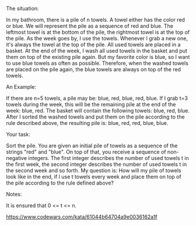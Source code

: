 The situation:

In my bathroom, there is a pile of n towels. A towel either has the color red or blue.
We will represent the pile as a sequence of red and blue.
The leftmost towel is at the bottom of the pile, the rightmost towel is at the top of the pile.
As the week goes by, I use the towels.
Whenever I grab a new one, it's always the towel at the top of the pile.
All used towels are placed in a basket.
At the end of the week, I wash all used towels in the basket and put them
on top of the existing pile again.
But my favorite color is blue, so I want to use blue towels as often as possible.
Therefore, when the washed towels are placed on the pile again,
the blue towels are always on top of the red towels.

An Example:

If there are n=5 towels, a pile may be: blue, red, blue, red, blue.
If I grab t=3 towels during the week, this will be the remaining pile at the end of the week:
blue, red.
The basket will contain the following towels: blue, red, blue.
After I sorted the washed towels and put them on the pile according to the rule described above,
the resulting pile is: blue, red, red, blue, blue.

Your task:

Sort the pile.
You are given an initial pile of towels as a sequence of the strings "red" and "blue".
On top of that, you receive a sequence of non-negative integers.
The first integer describes the number of used towels t in the first week,
the second integer describes the number of used towels t in the second week and so forth.
My question is: How will my pile of towels look like in the end,
if I use t towels every week and place them on top of the pile
according to the rule defined above?

Notes:

It is ensured that 0 <= t <= n.

https://www.codewars.com/kata/61044b64704a9e0036162a1f
